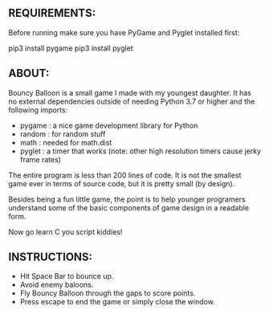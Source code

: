 REQUIREMENTS: 
-------------------------------------------------------------------------------
Before running make sure you have PyGame and Pyglet installed first:

  pip3 install pygame
  pip3 install pyglet

ABOUT: 
-------------------------------------------------------------------------------
Bouncy Balloon is a small game I made with my youngest daughter. It has no external dependencies outside of needing Python 3.7 or higher and the following imports:

 - pygame : a nice game development library for Python
 - random : for random stuff
 - math : needed for math.dist
 - pyglet : a timer that works (note: other high resolution timers cause jerky frame rates)

The entire program is less than 200 lines of code. It is not the smallest game ever in terms of source code, but it is pretty small (by design).

Besides being a fun little game, the point is to help younger programers understand some of the basic components of game design in a readable form.

Now go learn C you script kiddies!

INSTRUCTIONS: 
-------------------------------------------------------------------------------
- Hit Space Bar to bounce up.
- Avoid enemy baloons.
- Fly Bouncy Balloon through the gaps to score points. 
- Press escape to end the game or simply close the window.
